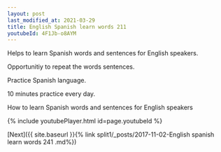 ```yaml
---
layout: post
last_modified_at: 2021-03-29
title: English Spanish learn words 211 
youtubeId: 4F1Jb-o8AYM
---
```

 
 
Helps to learn Spanish words and sentences for English speakers.

Opportunitiy to repeat the words sentences. 

Practice Spanish language. 
 
10 minutes practice every day. 
 
How to learn Spanish words and sentences for English speakers 
 
{% include youtubePlayer.html id=page.youtubeId %}
 
 
[Next]({{ site.baseurl }}{% link  split1/_posts/2017-11-02-English spanish learn words 241 .md%})
 
